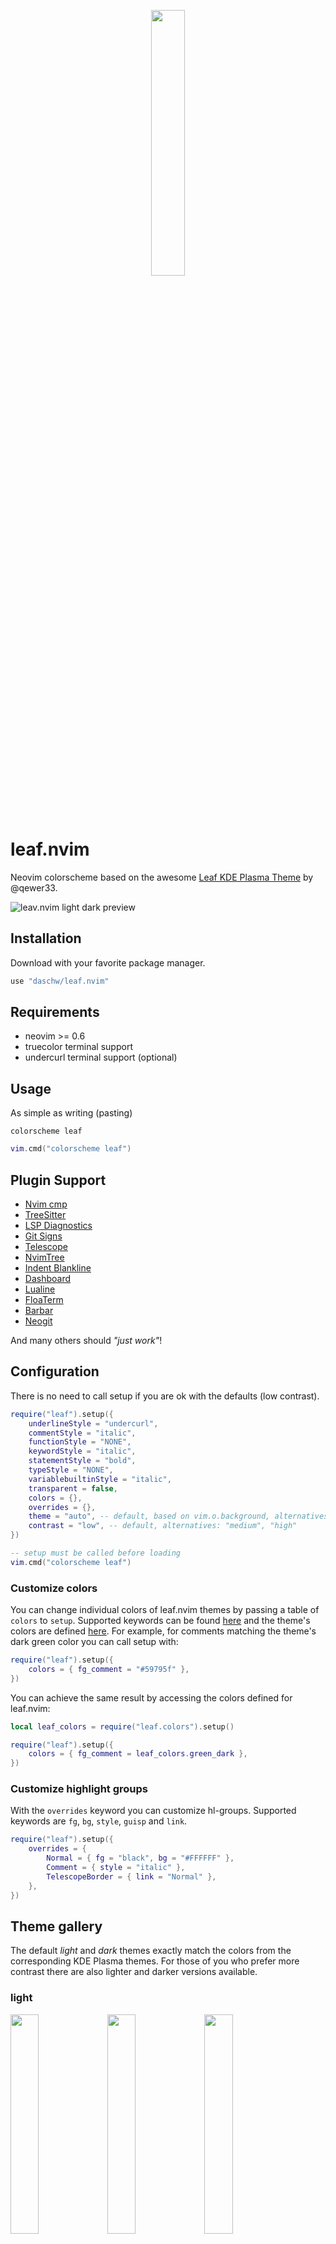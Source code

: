 <p align="center">
    <img src="https://raw.githubusercontent.com/qewer33/leaf-kde/main/logo.png" width="33%"></img>
</p>

# leaf.nvim

Neovim colorscheme based on the awesome [Leaf KDE Plasma Theme](https://github.com/qewer33/leaf-kde) by @qewer33.

![leav.nvim light dark preview](https://user-images.githubusercontent.com/16589944/166641976-daa81242-d2b4-4de0-bdce-f0e69253cd71.png)

## Installation

Download with your favorite package manager.

```lua
use "daschw/leaf.nvim"
```

## Requirements

- neovim >= 0.6
- truecolor terminal support
- undercurl terminal support (optional)

## Usage

As simple as writing (pasting)

```vim
colorscheme leaf
```

```lua
vim.cmd("colorscheme leaf")
```

## Plugin Support

- [Nvim cmp](https://github.com/hrsh7th/nvim-cmp)
- [TreeSitter](https://github.com/nvim-treesitter/nvim-treesitter)
- [LSP Diagnostics](https://neovim.io/doc/user/lsp.html)
- [Git Signs](https://github.com/lewis6991/gitsigns.nvim)
- [Telescope](https://github.com/nvim-telescope/telescope.nvim)
- [NvimTree](https://github.com/kyazdani42/nvim-tree.lua)
- [Indent Blankline](https://github.com/lukas-reineke/indent-blankline.nvim)
- [Dashboard](https://github.com/glepnir/dashboard-nvim)
- [Lualine](https://github.com/nvim-lualine/lualine.nvim)
- [FloaTerm](https://github.com/voldikss/vim-floaterm)
- [Barbar](https://github.com/romgrk/barbar.nvim)
- [Neogit](https://github.com/TimUntersberger/neogit)

And many others should _"just work"_!

## Configuration

There is no need to call setup if you are ok with the defaults (low contrast).

```lua
require("leaf").setup({
    underlineStyle = "undercurl",
    commentStyle = "italic",
    functionStyle = "NONE",
    keywordStyle = "italic",
    statementStyle = "bold",
    typeStyle = "NONE",
    variablebuiltinStyle = "italic",
    transparent = false,
    colors = {},
    overrides = {},
    theme = "auto", -- default, based on vim.o.background, alternatives: "light", "dark"
    contrast = "low", -- default, alternatives: "medium", "high"
})

-- setup must be called before loading
vim.cmd("colorscheme leaf")
```

### Customize colors

You can change individual colors of leaf.nvim themes by passing a table of `colors` to `setup`.
Supported keywords can be found [here](lua/leaf/themes.lua) and the theme's colors are defined [here](lua/leaf/colors.lua).
For example, for comments matching the theme's dark green color you can call setup with:

```lua
require("leaf").setup({
    colors = { fg_comment = "#59795f" },
})
```

You can achieve the same result by accessing the colors defined for leaf.nvim:

```lua
local leaf_colors = require("leaf.colors").setup()

require("leaf").setup({
    colors = { fg_comment = leaf_colors.green_dark },
})
```

### Customize highlight groups

With the `overrides` keyword you can customize hl-groups.
Supported keywords are `fg`, `bg`, `style`, `guisp` and `link`.

```lua
require("leaf").setup({
    overrides = {
        Normal = { fg = "black", bg = "#FFFFFF" },
        Comment = { style = "italic" },
        TelescopeBorder = { link = "Normal" },
    },
})
```

## Theme gallery

The default *light* and *dark* themes exactly match the colors from the corresponding KDE Plasma themes.
For those of you who prefer more contrast there are also lighter and darker versions available.

### light
<img src="https://user-images.githubusercontent.com/16589944/166642237-0a5bfa8c-e0e9-43b7-bd22-4117a2e25e07.png" width="30%"></img> <img src="https://user-images.githubusercontent.com/16589944/166642333-7445b8cc-9be9-4266-bc58-83cae6b3b5a5.png" width="30%"></img> <img src="https://user-images.githubusercontent.com/16589944/166642371-a2306844-2c4a-4089-9c11-c1a0413d7157.png" width="30%"></img>

### dark
<img src="https://user-images.githubusercontent.com/16589944/166642487-7a8f37d7-3db5-4296-90ed-0413dbcd596b.png" width="30%"></img> <img src="https://user-images.githubusercontent.com/16589944/166642507-2f50a997-9b35-481b-95f1-88c3dd5a3876.png" width="30%"></img> <img src="https://user-images.githubusercontent.com/16589944/166642518-074d2dbf-5ea4-4c99-a0d8-847a36780952.png" width="30%"></img>

## Extras

- [Kitty](extras/kitty)
- [Fish](extras/fish)

## Acknowledgements

- Almost all colors are taken from the [Leaf KDE Plasma Theme](https://github.com/qewer33/leaf-kde) by @qewer33. I just ported the konsole colors to Neovim and kitty.
- I used [kanagawa.nvim](https://github.com/rebelot/kanagawa.nvim) by @rebelot as a template, since this is the first theme I made for Neovim.
- The code in the screenshots is from [JuliaMath/Primes.jl](https://github.com/JuliaMath/Primes.jl).
